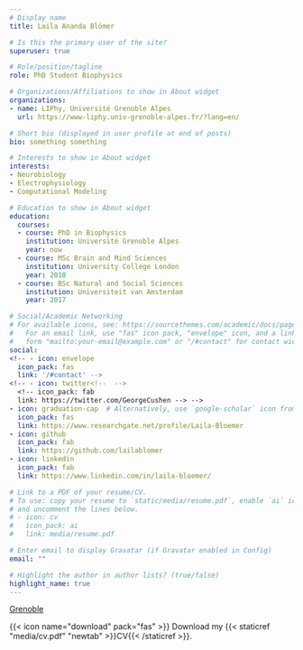 ```yaml
---
# Display name
title: Laila Ananda Blömer

# Is this the primary user of the site?
superuser: true

# Role/position/tagline
role: PhD Student Biophysics

# Organizations/Affiliations to show in About widget
organizations:
- name: LIPhy, Université Grenoble Alpes
  url: https://www-liphy.univ-grenoble-alpes.fr/?lang=en/

# Short bio (displayed in user profile at end of posts)
bio: something something 

# Interests to show in About widget
interests:
- Neurobiology 
- Electrophysiology 
- Computational Modeling 

# Education to show in About widget
education:
  courses:
  - course: PhD in Biophysics
    institution: Université Grenoble Alpes
    year: now
  - course: MSc Brain and Mind Sciences
    institution: University College London
    year: 2018
  - course: BSc Natural and Social Sciences
    institution: Universiteit van Amsterdam
    year: 2017

# Social/Academic Networking
# For available icons, see: https://sourcethemes.com/academic/docs/page-builder/#icons
#   For an email link, use "fas" icon pack, "envelope" icon, and a link in the
#   form "mailto:your-email@example.com" or "/#contact" for contact widget.
social:
<!-- - icon: envelope
  icon_pack: fas
  link: '/#contact' -->
<!-- - icon: twitter<!--  -->
  <!-- icon_pack: fab
  link: https://twitter.com/GeorgeCushen --> -->
- icon: graduation-cap  # Alternatively, use `google-scholar` icon from `ai` icon pack
  icon_pack: fas
  link: https://www.researchgate.net/profile/Laila-Bloemer
- icon: github
  icon_pack: fab
  link: https://github.com/lailablomer
- icon: linkedin
  icon_pack: fab
  link: https://www.linkedin.com/in/laila-bloemer/

# Link to a PDF of your resume/CV.
# To use: copy your resume to `static/media/resume.pdf`, enable `ai` icons in `params.toml`, 
# and uncomment the lines below.
# - icon: cv
#   icon_pack: ai
#   link: media/resume.pdf

# Enter email to display Gravatar (if Gravatar enabled in Config)
email: ""

# Highlight the author in author lists? (true/false)
highlight_name: true
---
```


[Grenoble](https://www.grenoblealpesmetropole.fr/)

{{< icon name="download" pack="fas" >}} Download my {{< staticref "media/cv.pdf" "newtab" >}}CV{{< /staticref >}}.
